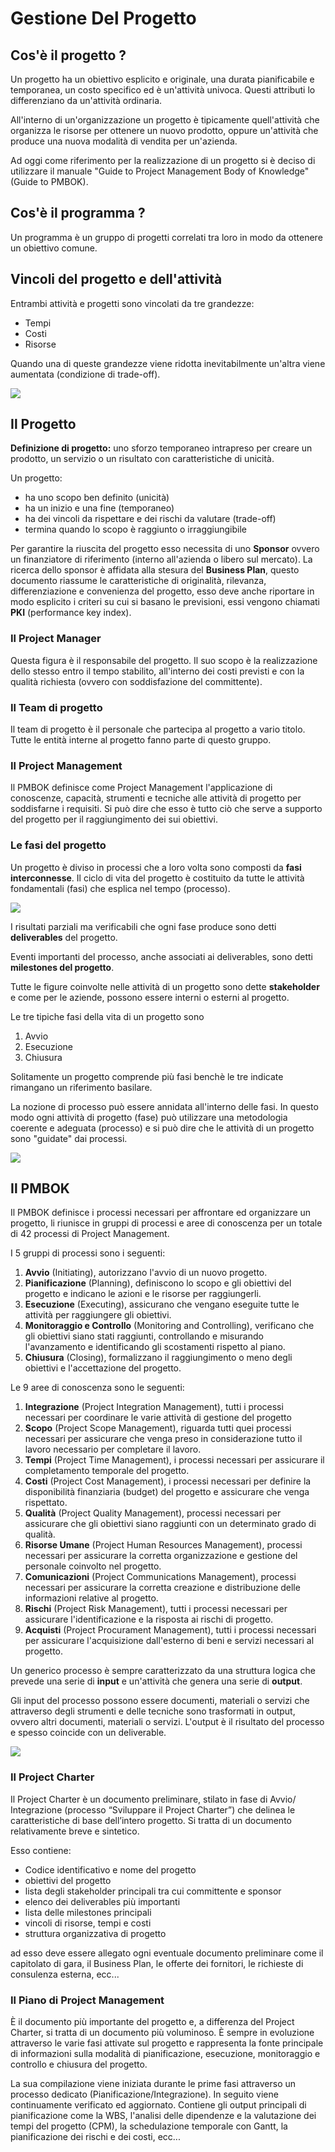 # Gestione Del Progetto

## Cos'è il progetto ?
Un progetto ha un obiettivo esplicito e originale, una durata pianificabile e temporanea, un costo specifico ed è un'attività univoca. Questi attributi lo differenziano da un'attività ordinaria.

All'interno di un'organizzazione un progetto è tipicamente quell'attività che organizza le risorse per ottenere un nuovo prodotto, oppure un'attività che produce una nuova modalità di vendita per un'azienda.

Ad oggi come riferimento per la realizzazione di un progetto si è deciso di utilizzare il manuale "Guide to Project Management Body of Knowledge" (Guide to PMBOK).

## Cos'è il programma ?
Un programma è un gruppo di progetti correlati tra loro in modo da ottenere un obiettivo comune.

## Vincoli del progetto e dell'attività
Entrambi attività e progetti sono vincolati da tre grandezze:
- Tempi
- Costi
- Risorse
  
Quando una di queste grandezze viene ridotta inevitabilmente un'altra viene aumentata (condizione di trade-off).

![](https://tesinamichela.weebly.com/uploads/5/1/4/4/51444211/1432708821.png)

## Il Progetto
<b>Definizione di progetto:</b> uno sforzo temporaneo intrapreso per creare un prodotto, un servizio o un risultato con caratteristiche di unicità.

Un progetto:
- ha uno scopo ben definito (unicità)
- ha un inizio e una fine (temporaneo)
- ha dei vincoli da rispettare e dei rischi da valutare (trade-off)
- termina quando lo scopo è raggiunto o irraggiungibile
  
Per garantire la riuscita del progetto esso necessita di uno <b>Sponsor</b> ovvero un finanziatore di riferimento (interno all'azienda o libero sul mercato). La ricerca dello sponsor è affidata alla stesura del <b>Business Plan</b>, questo documento riassume le caratteristiche di originalità, rilevanza, differenziazione e convenienza del progetto, esso deve anche riportare in modo esplicito i criteri su cui si basano le previsioni, essi vengono chiamati <b>PKI</b> (performance key index).

### Il Project Manager
Questa figura è il responsabile del progetto. Il suo scopo è la realizzazione dello stesso entro il tempo stabilito, all'interno dei costi previsti e con la qualità richiesta (ovvero con soddisfazione del committente).

### Il Team di progetto
Il team di progetto è il personale che partecipa al progetto a vario titolo. Tutte le entità interne al progetto fanno parte di questo gruppo.

### Il Project Management
Il PMBOK definisce come Project Management l'applicazione di conoscenze, capacità, strumenti e tecniche alle attività di progetto per soddisfarne i requisiti.
Si può dire che esso è tutto ciò che serve a supporto del progetto per il raggiungimento dei sui obiettivi.

### Le fasi del progetto
Un progetto è diviso in processi che a loro volta sono composti da <b>fasi interconnesse</b>.
Il ciclo di vita del progetto è costituito da tutte le attività fondamentali (fasi) che esplica nel tempo (processo).

![](https://594048267-files.gitbook.io/~/files/v0/b/gitbook-legacy-files/o/assets%2F-LWt8OO-DIKUX--IPPM8%2F-LzkPts2TNL8_TMUntQI%2F-LzkQXHp2NVM0Xqc8pC8%2Fciclo_vita_progetto.PNG?alt=media&token=4872d855-7995-40c8-a85a-94f383ad650d)

I risultati parziali ma verificabili che ogni fase produce sono detti <b>deliverables</b> del progetto.

Eventi importanti del processo, anche associati ai deliverables, sono detti <b>milestones del progetto</b>.

Tutte le figure coinvolte nelle attività di un progetto sono dette <b>stakeholder</b> e come per le aziende, possono essere interni o esterni al progetto.

Le tre tipiche fasi della vita di un progetto sono
1. Avvio
2. Esecuzione
3. Chiusura

Solitamente un progetto comprende più fasi benchè le tre indicate rimangano un riferimento basilare.

La nozione di processo può essere annidata all'interno delle fasi. In questo modo ogni attività di progetto (fase) può utilizzare una metodologia coerente e adeguata (processo) e si può dire che le attività di un progetto sono "guidate" dai processi.

![](https://594048267-files.gitbook.io/~/files/v0/b/gitbook-legacy-files/o/assets%2F-LWt8OO-DIKUX--IPPM8%2F-M7M7vnwI3E1pA8wQXg3%2F-M7M8tnFCRxEaQHaCamC%2Ffasi_processi_interne.PNG?alt=media&token=1d455e98-3802-4bb6-a62a-008df96c5fa6)

## Il PMBOK
Il PMBOK definisce i processi necessari per affrontare ed organizzare un progetto, li riunisce in gruppi di processi e aree di conoscenza per un totale di 42 processi di Project Management.

I 5 gruppi di processi sono i seguenti:

1. <strong>Avvio</strong> (Initiating), autorizzano l'avvio di un nuovo progetto.
2. <strong>Pianificazione</strong> (Planning), definiscono lo scopo e gli obiettivi del progetto e indicano le azioni e le risorse per raggiungerli.
3. <strong>Esecuzione</strong> (Executing), assicurano che vengano eseguite tutte le attività per raggiungere gli obiettivi.
4. <strong>Monitoraggio e Controllo</strong> (Monitoring and Controlling), verificano che gli obiettivi siano stati raggiunti, controllando e misurando l'avanzamento e identificando gli scostamenti rispetto al piano.
5. <strong>Chiusura</strong> (Closing), formalizzano il raggiungimento o meno degli obiettivi e l'accettazione del progetto.

Le 9 aree di conoscenza sono le seguenti:
1. <strong>Integrazione</strong> (Project Integration Management), tutti i processi necessari per coordinare le varie attività di gestione del progetto
2. <strong>Scopo</strong> (Project Scope Management), riguarda tutti quei processi necessari per assicurare che venga preso in considerazione tutto il lavoro necessario per completare il lavoro.
3. <strong>Tempi</strong> (Project Time Management), i processi necessari per assicurare il completamento temporale del progetto.
4. <strong>Costi</strong> (Project Cost Management), i processi necessari per definire la disponibilità finanziaria (budget) del progetto e assicurare che venga rispettato.
5. <strong>Qualità</strong> (Project Quality Management), processi necessari per assicurare che gli obiettivi siano raggiunti con un determinato grado di qualità.
6. <strong>Risorse Umane</strong> (Project Human Resources Management), processi necessari per assicurare la corretta organizzazione e gestione del personale coinvolto nel progetto.
7. <strong>Comunicazioni</strong> (Project Communications Management), processi necessari per assicurare la corretta creazione e distribuzione delle informazioni relative al progetto.
8. <strong>Rischi</strong> (Project Risk Management), tutti i processi necessari per assicurare l'identificazione e la risposta ai rischi di progetto.
9. <strong>Acquisti</strong> (Project Procurament Management), tutti i processi necessari per assicurare l'acquisizione dall'esterno di beni e servizi necessari al progetto.

Un generico processo è sempre caratterizzato da una struttura logica che prevede una serie di <b>input</b> e un'attività che genera una serie di <b>output</b>.

Gli input del processo possono essere documenti, materiali o servizi che attraverso degli strumenti e delle tecniche sono trasformati in output, ovvero altri documenti, materiali o servizi. L'output è il risultato del processo e spesso coincide con un deliverable.

![](https://594048267-files.gitbook.io/~/files/v0/b/gitbook-legacy-files/o/assets%2F-LWt8OO-DIKUX--IPPM8%2F-M7M7vnwI3E1pA8wQXg3%2F-M7MHdArIAFLzNMTl3_d%2Fproject_management2.PNG?alt=media&token=2326ec03-cc6b-4fd7-8ded-e8875d4ed603)

### Il Project Charter
Il Project Charter è un documento preliminare, stilato in fase di Avvio/ Integrazione (processo “Sviluppare il Project Charter”) che delinea le caratteristiche di base dell’intero progetto. Si tratta di un documento relativamente breve e sintetico.

Esso contiene:

- Codice identificativo e nome del progetto
- obiettivi del progetto
- lista degli stakeholder principali tra cui committente e sponsor
- elenco dei deliverables più importanti
- lista delle milestones principali
- vincoli di risorse, tempi e costi
- struttura organizzativa di progetto

ad esso deve essere allegato ogni eventuale documento preliminare come il capitolato di gara, il Business Plan, le offerte dei fornitori, le richieste di consulenza esterna, ecc...

### Il Piano di Project Management
È il documento più importante del progetto e, a differenza del Project Charter, si tratta di un documento più voluminoso. È sempre in evoluzione attraverso le varie fasi attivate sul progetto e rappresenta la fonte principale di informazioni sulla modalità di pianificazione, esecuzione, monitoraggio e controllo e chiusura del progetto.

La sua compilazione viene iniziata durante le prime fasi attraverso un processo dedicato (Pianificazione/Integrazione). In seguito viene continuamente verificato ed aggiornato. Contiene gli output principali di pianificazione come la WBS, l'analisi delle dipendenze e la valutazione dei tempi del progetto (CPM), la schedulazione temporale con Gantt, la pianificazione dei rischi e dei costi, ecc...